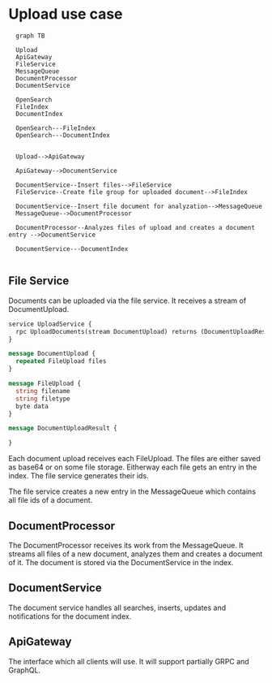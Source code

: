 # Upload use case

```mermaid
  graph TB

  Upload
  ApiGateway
  FileService
  MessageQueue
  DocumentProcessor
  DocumentService
  
  OpenSearch
  FileIndex
  DocumentIndex

  OpenSearch---FileIndex
  OpenSearch---DocumentIndex
  

  Upload-->ApiGateway

  ApiGateway-->DocumentService

  DocumentService--Insert files-->FileService
  FileService--Create file group for uploaded document-->FileIndex 

  DocumentService--Insert file document for analyzation-->MessageQueue
  MessageQueue-->DocumentProcessor

  DocumentProcessor--Analyzes files of upload and creates a document entry -->DocumentService

  DocumentService---DocumentIndex
  
```

## File Service

Documents can be uploaded via the file service. It receives a stream of DocumentUpload.

```proto
service UploadService {
  rpc UploadDocuments(stream DocumentUpload) returns (DocumentUploadResult)
}

message DocumentUpload {
  repeated FileUpload files
}

message FileUpload {
  string filename
  string filetype
  byte data
}

message DocumentUploadResult {

}

````

Each document upload receives each FileUpload. The files are either saved as base64 or on some file storage. Eitherway each file gets an entry in the index. The file service generates their ids.

The file service creates a new entry in the MessageQueue which contains all file ids of a document.

## DocumentProcessor

The DocumentProcessor receives its work from the MessageQueue. It streams all files of a new document, analyzes them and creates a document of it. The document is stored via the DocumentService in the index.

## DocumentService

The document service handles all searches, inserts, updates and notifications for the document index.

## ApiGateway

The interface which all clients will use. It will support partially GRPC and GraphQL. 